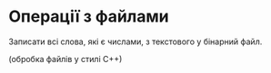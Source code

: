 # Операції з файлами

Записати всі слова, які є числами, з текстового у бінарний файл.

(обробка файлів у стилі С++)
